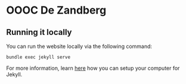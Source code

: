 # OOOC De Zandberg

## Running it locally

You can run the website locally via the following command:
```
bundle exec jekyll serve
```

For more information, learn [here](https://jekyllrb.com/docs/installation/) how you can setup your computer for Jekyll.
